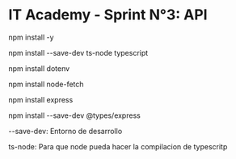 # IT Academy - Sprint N°3: API

npm install -y

npm install --save-dev ts-node typescript

npm install dotenv

npm install node-fetch

npm install express

npm install --save-dev @types/express

--save-dev: Entorno de desarrollo

ts-node: Para que node pueda hacer la compilacion de typescritp
